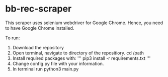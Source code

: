 # bb-rec-scraper

This scraper uses selenium webdriver for Google Chrome. Hence, you need to have Google Chrome installed. 

To run:  
1. Download the repository  
2. Open terminal, navigate to directory of the repositiory. cd /path 
3. Install required packages with: 
''' pip3 install -r requirements.txt ''' 
4. Change config.py file with your information.
5. In terminal run python3 main.py 

